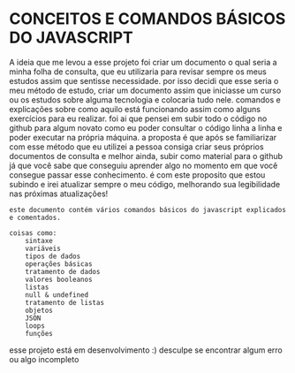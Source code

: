 # CONCEITOS E COMANDOS BÁSICOS DO JAVASCRIPT

A ideia que me levou a esse projeto foi criar um documento o qual seria a minha folha de consulta, que eu utilizaria para revisar sempre os meus estudos assim que sentisse necessidade.
por isso decidi que esse seria o meu método de estudo, criar um documento assim que iniciasse um curso ou os estudos sobre alguma tecnologia e colocaria tudo nele.
comandos e explicações sobre como aquilo está funcionando assim como alguns exercícios para eu realizar.
foi ai que pensei em subir todo o código no github para algum novato como eu poder consultar o código linha a linha e poder executar na própria máquina.
a proposta é que após se familiarizar com esse método que eu utilizei a pessoa consiga criar seus próprios documentos de consulta e melhor ainda, subir como material para o github já que você sabe que conseguiu aprender algo no momento em que você consegue passar esse conhecimento.
é com este proposito que estou subindo e irei atualizar sempre o meu código, melhorando sua legibilidade nas próximas atualizações!

    este documento contém vários comandos básicos do javascript explicados e comentados.

    coisas como:
        sintaxe
        variáveis
        tipos de dados
        operações básicas
        tratamento de dados
        valores booleanos
        listas
        null & undefined
        tratamento de listas
        objetos
        JSON
        loops
        funções
        


esse projeto está em desenvolvimento :) desculpe se encontrar algum erro ou algo incompleto 